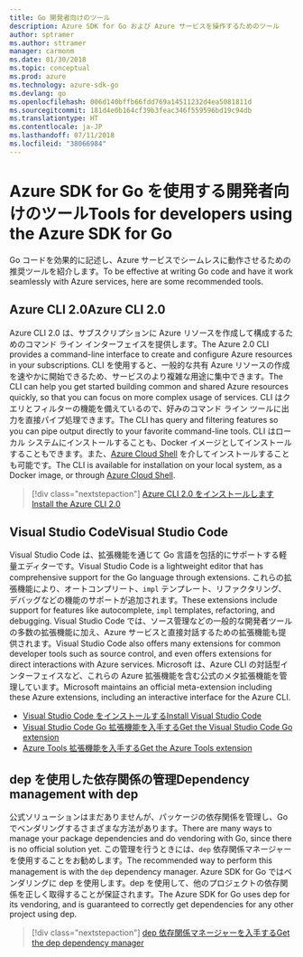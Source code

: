 ```yaml
---
title: Go 開発者向けのツール
description: Azure SDK for Go および Azure サービスを操作するためのツール
author: sptramer
ms.author: sttramer
manager: carmonm
ms.date: 01/30/2018
ms.topic: conceptual
ms.prod: azure
ms.technology: azure-sdk-go
ms.devlang: go
ms.openlocfilehash: 006d140bffb66fdd769a14511232d4ea5081811d
ms.sourcegitcommit: 181d4e0b164cf39b3feac346f559596bd19c94db
ms.translationtype: HT
ms.contentlocale: ja-JP
ms.lasthandoff: 07/11/2018
ms.locfileid: "38066984"
---
```

# <a name="tools-for-developers-using-the-azure-sdk-for-go"></a><span data-ttu-id="c27a0-103">Azure SDK for Go を使用する開発者向けのツール</span><span class="sxs-lookup"><span data-stu-id="c27a0-103">Tools for developers using the Azure SDK for Go</span></span>

<span data-ttu-id="c27a0-104">Go コードを効果的に記述し、Azure サービスでシームレスに動作させるための推奨ツールを紹介します。</span><span class="sxs-lookup"><span data-stu-id="c27a0-104">To be effective at writing Go code and have it work seamlessly with Azure services, here are some recommended tools.</span></span>

## <a name="azure-cli-20"></a><span data-ttu-id="c27a0-105">Azure CLI 2.0</span><span class="sxs-lookup"><span data-stu-id="c27a0-105">Azure CLI 2.0</span></span>

<span data-ttu-id="c27a0-106">Azure CLI 2.0 は、サブスクリプションに Azure リソースを作成して構成するためのコマンド ライン インターフェイスを提供します。</span><span class="sxs-lookup"><span data-stu-id="c27a0-106">The Azure 2.0 CLI provides a command-line interface to create and configure Azure resources in your subscriptions.</span></span> <span data-ttu-id="c27a0-107">CLI を使用すると、一般的な共有 Azure リソースの作成を速やかに開始できるため、サービスのより複雑な用途に集中できます。</span><span class="sxs-lookup"><span data-stu-id="c27a0-107">The CLI can help you get started building common and shared Azure resources quickly, so that you can focus on more complex usage of services.</span></span> <span data-ttu-id="c27a0-108">CLI はクエリとフィルターの機能を備えているので、好みのコマンド ライン ツールに出力を直接パイプ処理できます。</span><span class="sxs-lookup"><span data-stu-id="c27a0-108">The CLI has query and filtering features so you can pipe output directly to your favorite command-line tools.</span></span> <span data-ttu-id="c27a0-109">CLI はローカル システムにインストールすることも、Docker イメージとしてインストールすることもできます。また、[Azure Cloud Shell](https://docs.microsoft.com/azure/cloud-shell/overview) を介してインストールすることも可能です。</span><span class="sxs-lookup"><span data-stu-id="c27a0-109">The CLI is available for installation on your local system, as a Docker image, or through [Azure Cloud Shell](https://docs.microsoft.com/azure/cloud-shell/overview).</span></span>

> [!div class="nextstepaction"]
> [<span data-ttu-id="c27a0-110">Azure CLI 2.0 をインストールします</span><span class="sxs-lookup"><span data-stu-id="c27a0-110">Install the Azure CLI 2.0</span></span>](/cli/azure/install-azure-cli)

## <a name="visual-studio-code"></a><span data-ttu-id="c27a0-111">Visual Studio Code</span><span class="sxs-lookup"><span data-stu-id="c27a0-111">Visual Studio Code</span></span>

<span data-ttu-id="c27a0-112">Visual Studio Code は、拡張機能を通じて Go 言語を包括的にサポートする軽量エディターです。</span><span class="sxs-lookup"><span data-stu-id="c27a0-112">Visual Studio Code is a lightweight editor that has comprehensive support for the Go language through extensions.</span></span> <span data-ttu-id="c27a0-113">これらの拡張機能により、オートコンプリート、`impl` テンプレート、リファクタリング、デバッグなどの機能のサポートが追加されます。</span><span class="sxs-lookup"><span data-stu-id="c27a0-113">These extensions include support for features like autocomplete, `impl` templates, refactoring, and debugging.</span></span> <span data-ttu-id="c27a0-114">Visual Studio Code では、ソース管理などの一般的な開発者ツールの多数の拡張機能に加え、Azure サービスと直接対話するための拡張機能も提供されます。</span><span class="sxs-lookup"><span data-stu-id="c27a0-114">Visual Studio Code also offers many extensions for common developer tools such as source control, and even offers extensions for direct interactions with Azure services.</span></span> <span data-ttu-id="c27a0-115">Microsoft は、Azure CLI の対話型インターフェイスなど、これらの Azure 拡張機能を含む公式のメタ拡張機能を管理しています。</span><span class="sxs-lookup"><span data-stu-id="c27a0-115">Microsoft maintains an official meta-extension including these Azure extensions, including an interactive interface for the Azure CLI.</span></span>

* [<span data-ttu-id="c27a0-116">Visual Studio Code をインストールする</span><span class="sxs-lookup"><span data-stu-id="c27a0-116">Install Visual Studio Code</span></span>](https://code.visualstudio.com/Download)
* [<span data-ttu-id="c27a0-117">Visual Studio Code Go 拡張機能を入手する</span><span class="sxs-lookup"><span data-stu-id="c27a0-117">Get the Visual Studio Code Go extension</span></span>](https://code.visualstudio.com/docs/languages/go)
* [<span data-ttu-id="c27a0-118">Azure Tools 拡張機能を入手する</span><span class="sxs-lookup"><span data-stu-id="c27a0-118">Get the Azure Tools extension</span></span>](https://marketplace.visualstudio.com/items?itemName=ms-vscode.vscode-azureextensionpack)

## <a name="dependency-management-with-dep"></a><span data-ttu-id="c27a0-119">dep を使用した依存関係の管理</span><span class="sxs-lookup"><span data-stu-id="c27a0-119">Dependency management with dep</span></span>

<span data-ttu-id="c27a0-120">公式ソリューションはまだありませんが、パッケージの依存関係を管理し、Go でベンダリングするさまざまな方法があります。</span><span class="sxs-lookup"><span data-stu-id="c27a0-120">There are many ways to manage your package dependencies and do vendoring with Go, since there is no official solution yet.</span></span> <span data-ttu-id="c27a0-121">この管理を行うときには、`dep` 依存関係マネージャーを使用することをお勧めします。</span><span class="sxs-lookup"><span data-stu-id="c27a0-121">The recommended way to perform this management is with the `dep` dependency manager.</span></span> <span data-ttu-id="c27a0-122">Azure SDK for Go ではベンダリングに dep を使用します。dep を使用して、他のプロジェクトの依存関係を正しく取得することが保証されます。</span><span class="sxs-lookup"><span data-stu-id="c27a0-122">The Azure SDK for Go uses dep for its vendoring, and is guaranteed to correctly get dependencies for any other project using dep.</span></span>

> [!div class="nextstepaction"]
> [<span data-ttu-id="c27a0-123">dep 依存関係マネージャーを入手する</span><span class="sxs-lookup"><span data-stu-id="c27a0-123">Get the dep dependency manager</span></span>](https://github.com/golang/dep)
